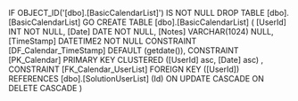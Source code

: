 ﻿
 IF OBJECT_ID('[dbo].[BasicCalendarList]') IS NOT NULL 
 DROP TABLE [dbo].[BasicCalendarList] 
 GO
 CREATE TABLE [dbo].[BasicCalendarList] ( 
 [UserId]     INT                                     NOT NULL,
 [Date]       DATE                                    NOT NULL,
 [Notes]      VARCHAR(1024)                               NULL,
 [TimeStamp]  DATETIME2                               NOT NULL  CONSTRAINT [DF_Calendar_TimeStamp] DEFAULT (getdate()),
 CONSTRAINT   [PK_Calendar]  PRIMARY KEY CLUSTERED    ([UserId] asc, [Date] asc) ,
 CONSTRAINT [FK_Calendar_UserList] FOREIGN KEY ([UserId]) REFERENCES [dbo].[SolutionUserList] (Id)  ON UPDATE CASCADE  ON DELETE CASCADE )
 
 